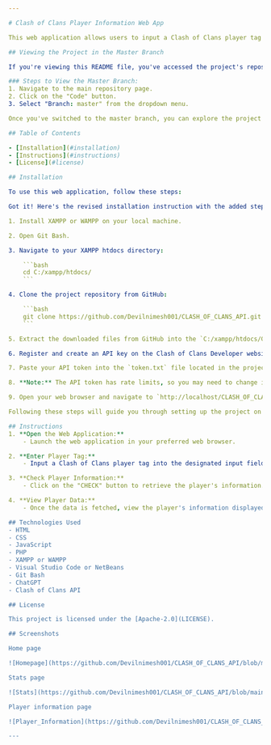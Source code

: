 ```yaml
---

# Clash of Clans Player Information Web App

This web application allows users to input a Clash of Clans player tag and fetch real-time player information, including details about their heroes, troops, and spells levels.

## Viewing the Project in the Master Branch

If you're viewing this README file, you've accessed the project's repository. To see the contents of the master branch, navigate to the main repository page. Alternatively, you can click on the "Code" tab at the top of this page and select "Branch: master" from the dropdown menu to switch to the master branch.

### Steps to View the Master Branch:
1. Navigate to the main repository page.
2. Click on the "Code" button.
3. Select "Branch: master" from the dropdown menu.

Once you've switched to the master branch, you can explore the project files and directories.

## Table of Contents

- [Installation](#installation)
- [Instructions](#instructions)
- [License](#license)

## Installation

To use this web application, follow these steps:

Got it! Here's the revised installation instruction with the added step:

1. Install XAMPP or WAMPP on your local machine.

2. Open Git Bash.

3. Navigate to your XAMPP htdocs directory:

    ```bash
    cd C:/xampp/htdocs/
    ```

4. Clone the project repository from GitHub:

    ```bash
    git clone https://github.com/Devilnimesh001/CLASH_OF_CLANS_API.git
    ```

5. Extract the downloaded files from GitHub into the `C:/xampp/htdocs/CLASH_OF_CLANS_API` directory.

6. Register and create an API key on the Clash of Clans Developer website: [https://developer.clashofclans.com/#/](https://developer.clashofclans.com).

7. Paste your API token into the `token.txt` file located in the project directory.

8. **Note:** The API token has rate limits, so you may need to change it often.

9. Open your web browser and navigate to `http://localhost/CLASH_OF_CLANS_API/index.php` to access the project.

Following these steps will guide you through setting up the project on your local machine using XAMPP or WAMPP. 

## Instructions
1. **Open the Web Application:**
    - Launch the web application in your preferred web browser.

2. **Enter Player Tag:**
    - Input a Clash of Clans player tag into the designated input field. Note: Do not include the '#' symbol.

3. **Check Player Information:**
    - Click on the "CHECK" button to retrieve the player's information.

4. **View Player Data:**
    - Once the data is fetched, view the player's information displayed on the webpage. This includes town hall level, experience level, trophies, best trophies, builder hall level, and details about heroes, troops, and spells levels.

## Technologies Used
- HTML
- CSS
- JavaScript
- PHP
- XAMPP or WAMPP
- Visual Studio Code or NetBeans
- Git Bash
- ChatGPT
- Clash of Clans API

## License

This project is licensed under the [Apache-2.0](LICENSE).

## Screenshots

Home page

![Homepage](https://github.com/Devilnimesh001/CLASH_OF_CLANS_API/blob/main/SCREENSHOTS/HOME.PNG?raw=true)

Stats page

![Stats](https://github.com/Devilnimesh001/CLASH_OF_CLANS_API/blob/main/SCREENSHOTS/STATS.PNG?raw=true)

Player information page

![Player_Information](https://github.com/Devilnimesh001/CLASH_OF_CLANS_API/blob/main/SCREENSHOTS/PLAYER_STATUS.PNG?raw=true)

---
```

